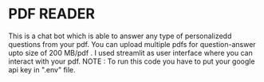 # PDF READER
This is a chat bot which is able to answer any type of personalizedd questions from your pdf. 
You can upload multiple pdfs for question-answer upto size of 200 MB/pdf .
I used streamlit as user interface where you can interact with your pdf.
NOTE : To run this code you have to put your google api key in ".env" file. 
